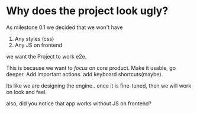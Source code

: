 # Why does the project look ugly?

As milestone 0.1 we decided that we won't have

1. Any styles (css)
2. Any JS on frontend

we want the Project to work e2e.

This is because we want to _focus_ on core product.
Make it usable, go deeper. Add important actions. add keyboard shortcuts(maybe).

Its like we are designing the engine.. once it is fine-tuned, then we will work on look and feel.

also, did you notice that app works without JS on frontend?
